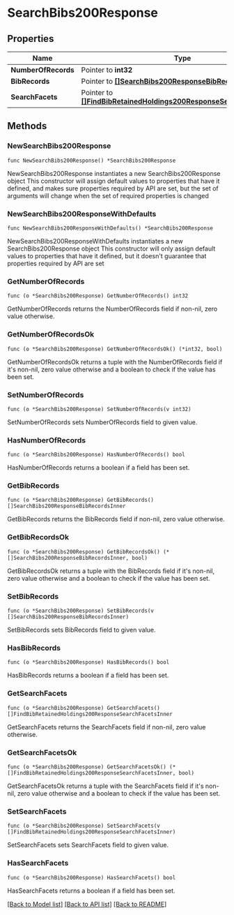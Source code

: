 # SearchBibs200Response

## Properties

Name | Type | Description | Notes
------------ | ------------- | ------------- | -------------
**NumberOfRecords** | Pointer to **int32** |  | [optional] 
**BibRecords** | Pointer to [**[]SearchBibs200ResponseBibRecordsInner**](SearchBibs200ResponseBibRecordsInner.md) |  | [optional] 
**SearchFacets** | Pointer to [**[]FindBibRetainedHoldings200ResponseSearchFacetsInner**](FindBibRetainedHoldings200ResponseSearchFacetsInner.md) |  | [optional] 

## Methods

### NewSearchBibs200Response

`func NewSearchBibs200Response() *SearchBibs200Response`

NewSearchBibs200Response instantiates a new SearchBibs200Response object
This constructor will assign default values to properties that have it defined,
and makes sure properties required by API are set, but the set of arguments
will change when the set of required properties is changed

### NewSearchBibs200ResponseWithDefaults

`func NewSearchBibs200ResponseWithDefaults() *SearchBibs200Response`

NewSearchBibs200ResponseWithDefaults instantiates a new SearchBibs200Response object
This constructor will only assign default values to properties that have it defined,
but it doesn't guarantee that properties required by API are set

### GetNumberOfRecords

`func (o *SearchBibs200Response) GetNumberOfRecords() int32`

GetNumberOfRecords returns the NumberOfRecords field if non-nil, zero value otherwise.

### GetNumberOfRecordsOk

`func (o *SearchBibs200Response) GetNumberOfRecordsOk() (*int32, bool)`

GetNumberOfRecordsOk returns a tuple with the NumberOfRecords field if it's non-nil, zero value otherwise
and a boolean to check if the value has been set.

### SetNumberOfRecords

`func (o *SearchBibs200Response) SetNumberOfRecords(v int32)`

SetNumberOfRecords sets NumberOfRecords field to given value.

### HasNumberOfRecords

`func (o *SearchBibs200Response) HasNumberOfRecords() bool`

HasNumberOfRecords returns a boolean if a field has been set.

### GetBibRecords

`func (o *SearchBibs200Response) GetBibRecords() []SearchBibs200ResponseBibRecordsInner`

GetBibRecords returns the BibRecords field if non-nil, zero value otherwise.

### GetBibRecordsOk

`func (o *SearchBibs200Response) GetBibRecordsOk() (*[]SearchBibs200ResponseBibRecordsInner, bool)`

GetBibRecordsOk returns a tuple with the BibRecords field if it's non-nil, zero value otherwise
and a boolean to check if the value has been set.

### SetBibRecords

`func (o *SearchBibs200Response) SetBibRecords(v []SearchBibs200ResponseBibRecordsInner)`

SetBibRecords sets BibRecords field to given value.

### HasBibRecords

`func (o *SearchBibs200Response) HasBibRecords() bool`

HasBibRecords returns a boolean if a field has been set.

### GetSearchFacets

`func (o *SearchBibs200Response) GetSearchFacets() []FindBibRetainedHoldings200ResponseSearchFacetsInner`

GetSearchFacets returns the SearchFacets field if non-nil, zero value otherwise.

### GetSearchFacetsOk

`func (o *SearchBibs200Response) GetSearchFacetsOk() (*[]FindBibRetainedHoldings200ResponseSearchFacetsInner, bool)`

GetSearchFacetsOk returns a tuple with the SearchFacets field if it's non-nil, zero value otherwise
and a boolean to check if the value has been set.

### SetSearchFacets

`func (o *SearchBibs200Response) SetSearchFacets(v []FindBibRetainedHoldings200ResponseSearchFacetsInner)`

SetSearchFacets sets SearchFacets field to given value.

### HasSearchFacets

`func (o *SearchBibs200Response) HasSearchFacets() bool`

HasSearchFacets returns a boolean if a field has been set.


[[Back to Model list]](../README.md#documentation-for-models) [[Back to API list]](../README.md#documentation-for-api-endpoints) [[Back to README]](../README.md)


